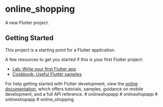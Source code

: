 # online_shopping

A new Flutter project.

## Getting Started

This project is a starting point for a Flutter application.

A few resources to get you started if this is your first Flutter project:

- [Lab: Write your first Flutter app](https://docs.flutter.dev/get-started/codelab)
- [Cookbook: Useful Flutter samples](https://docs.flutter.dev/cookbook)

For help getting started with Flutter development, view the
[online documentation](https://docs.flutter.dev/), which offers tutorials,
samples, guidance on mobile development, and a full API reference.
#   o n l i n e _ s h o p _ a p p  
 #   o n l i n e _ s h o p _ a p p  
 #   o n l i n e _ s h o p _ a p p  
 #   o n l i n e _ s h o p p i n g  
 